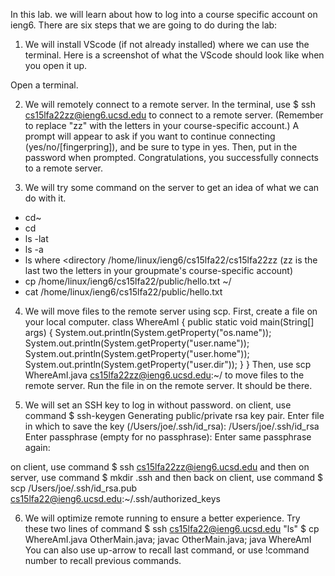 In this lab. we will learn about  how to log into a course specific account on ieng6.
There are six steps that we are going to do during the lab:
1. We will install VScode (if not already installed) where we can use the terminal.
  Here is a screenshot of what the VScode should look like when you open it up.

  Open a terminal.

2. We will remotely connect to a remote server.
  In the terminal, use $ ssh cs15lfa22zz@ieng6.ucsd.edu to connect to a remote server.
  (Remember to replace "zz" with the letters in your course-specific account.)
  A prompt will appear to ask if you want to continue connecting (yes/no/[fingerpring]),
  and be sure to type in yes.
  Then, put in the password when prompted. Congratulations, you successfully connects 
  to a remote server.

3. We will try some command on the server to get an idea of what we can do with it.
  * cd~
  * cd
  * ls -lat
  * ls -a
  * ls <directory> where <directory /home/linux/ieng6/cs15lfa22/cs15lfa22zz 
                                      (zz is the last two  the letters in your 
                                      groupmate's course-specific account)
  * cp /home/linux/ieng6/cs15lfa22/public/hello.txt ~/
  *  cat /home/linux/ieng6/cs15lfa22/public/hello.txt

4. We will move files to the remote server using scp.
  First, create a file on your local computer.
  class WhereAmI {
  public static void main(String[] args) {
    System.out.println(System.getProperty("os.name"));
    System.out.println(System.getProperty("user.name"));
    System.out.println(System.getProperty("user.home"));
    System.out.println(System.getProperty("user.dir"));
   }
  }
  Then, use scp WhereAmI.java cs15lfa22zz@ieng6.ucsd.edu:~/ to move files to the remote server.
  Run the file in on the remote server. It should be there.


5. We will set an SSH key to log in without password.
  on client, use command $ ssh-keygen
Generating public/private rsa key pair.
Enter file in which to save the key (/Users/joe/.ssh/id_rsa): /Users/joe/.ssh/id_rsa
Enter passphrase (empty for no passphrase): 
Enter same passphrase again: 

on client, use command $ ssh cs15lfa22zz@ieng6.ucsd.edu and then <Enter Password>
on server, use command $ mkdir .ssh and then <logout>
back on client, use command $ scp /Users/joe/.ssh/id_rsa.pub cs15lfa22@ieng6.ucsd.edu:~/.ssh/authorized_keys


6. We will optimize remote running to ensure a better experience.
  Try these two lines of command
  $ ssh cs15lfa22@ieng6.ucsd.edu "ls"
  $ cp WhereAmI.java OtherMain.java; javac OtherMain.java; java WhereAmI
  You can also use up-arrow to recall last command, or use !command number to recall previous commands.
